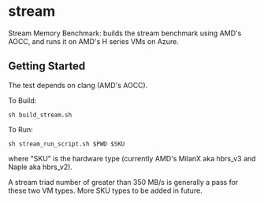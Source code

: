 # stream
Stream Memory Benchmark: builds the stream benchmark using AMD's AOCC, and runs it on AMD's H series VMs on Azure.

## Getting Started
The test depends on clang (AMD's AOCC). 

To Build:
```
sh build_stream.sh
```

To Run:
```
sh stream_run_script.sh $PWD $SKU
```
where "SKU" is the hardware type (currently AMD's MilanX aka hbrs_v3 and Naple aka hbrs_v2).

A stream triad number of greater than 350 MB/s is generally a pass for these two VM types. More SKU types to be added in future. 

